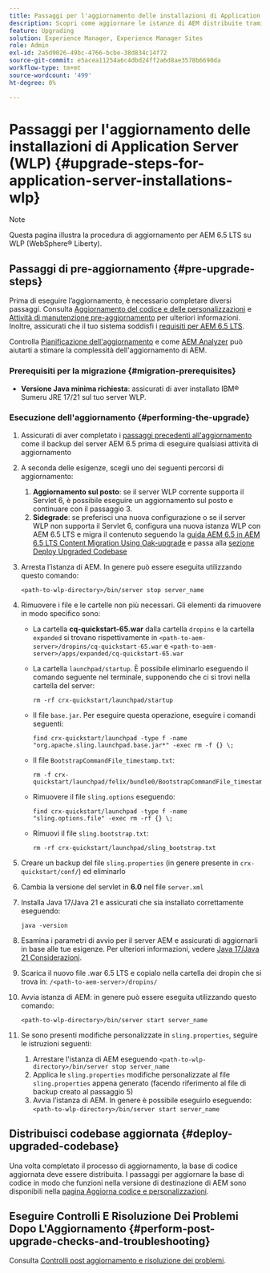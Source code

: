 ```yaml
---
title: Passaggi per l'aggiornamento delle installazioni di Application Server (WLP)
description: Scopri come aggiornare le istanze di AEM distribuite tramite WebSphere Liberty.
feature: Upgrading
solution: Experience Manager, Experience Manager Sites
role: Admin
exl-id: 2a5d9026-49bc-4766-bcbe-38d834c14f72
source-git-commit: e5acea11254a6c4dbd24ff2a6d8ae3578b6690da
workflow-type: tm+mt
source-wordcount: '499'
ht-degree: 0%

---
```


# Passaggi per l&#39;aggiornamento delle installazioni di Application Server (WLP) {#upgrade-steps-for-application-server-installations-wlp}

>[!NOTE]
>
>Questa pagina illustra la procedura di aggiornamento per AEM 6.5 LTS su WLP (WebSphere® Liberty).

## Passaggi di pre-aggiornamento {#pre-upgrade-steps}

Prima di eseguire l’aggiornamento, è necessario completare diversi passaggi. Consulta [Aggiornamento del codice e delle personalizzazioni](/help/sites-deploying/upgrading-code-and-customizations.md) e [Attività di manutenzione pre-aggiornamento](/help/sites-deploying/pre-upgrade-maintenance-tasks.md) per ulteriori informazioni. Inoltre, assicurati che il tuo sistema soddisfi i [requisiti per AEM 6.5 LTS](/help/sites-deploying/technical-requirements.md).

Controlla [Pianificazione dell&#39;aggiornamento](/help/sites-deploying/upgrade-planning.md) e come [AEM Analyzer](/help/sites-deploying/aem-analyzer.md) può aiutarti a stimare la complessità dell&#39;aggiornamento di AEM.

### Prerequisiti per la migrazione {#migration-prerequisites}

* **Versione Java minima richiesta**: assicurati di aver installato IBM® Sumeru JRE 17/21 sul tuo server WLP.

### Esecuzione dell&#39;aggiornamento {#performing-the-upgrade}

1. Assicurati di aver completato i [passaggi precedenti all&#39;aggiornamento](#pre-upgrade-steps) come il backup del server AEM 6.5 prima di eseguire qualsiasi attività di aggiornamento
1. A seconda delle esigenze, scegli uno dei seguenti percorsi di aggiornamento:
   1. **Aggiornamento sul posto**: se il server WLP corrente supporta il Servlet 6, è possibile eseguire un aggiornamento sul posto e continuare con il passaggio 3.
   1. **Sidegrade**: se preferisci una nuova configurazione o se il server WLP non supporta il Servlet 6, configura una nuova istanza WLP con AEM 6.5 LTS e migra il contenuto seguendo la [guida AEM 6.5 in AEM 6.5 LTS Content Migration Using Oak-upgrade](/help/sites-deploying/aem-65-to-aem-65lts-content-migration-using-oak-upgrade.md) e passa alla [sezione Deploy Upgraded Codebase](#deploy-upgraded-codebase)

1. Arresta l’istanza di AEM. In genere può essere eseguita utilizzando questo comando:

   ```shell
   <path-to-wlp-directory>/bin/server stop server_name
   ```

1. Rimuovere i file e le cartelle non più necessari. Gli elementi da rimuovere in modo specifico sono:

   * La cartella **cq-quickstart-65.war** dalla cartella `dropins` e la cartella `expanded` si trovano rispettivamente in `<path-to-aem-server>/dropins/cq-quickstart-65.war` e `<path-to-aem-server>/apps/expanded/cq-quickstart-65.war`
   * La cartella `launchpad/startup`. È possibile eliminarlo eseguendo il comando seguente nel terminale, supponendo che ci si trovi nella cartella del server:

     ```shell
     rm -rf crx-quickstart/launchpad/startup
     ```

   * Il file `base.jar`. Per eseguire questa operazione, eseguire i comandi seguenti:

     ```shell
     find crx-quickstart/launchpad -type f -name "org.apache.sling.launchpad.base.jar*" -exec rm -f {} \;
     ```

   * Il file `BootstrapCommandFile_timestamp.txt`:

     ```shell
     rm -f crx-quickstart/launchpad/felix/bundle0/BootstrapCommandFile_timestamp.txt
     ```

   * Rimuovere il file `sling.options` eseguendo:

     ```shell
     find crx-quickstart/launchpad -type f -name "sling.options.file" -exec rm -rf {} \; 
     ```

   * Rimuovi il file `sling.bootstrap.txt`:

     ```shell
     rm -rf crx-quickstart/launchpad/sling_bootstrap.txt
     ```

1. Creare un backup del file `sling.properties` (in genere presente in `crx-quickstart/conf/`) ed eliminarlo
1. Cambia la versione del servlet in **6.0** nel file `server.xml`
1. Installa Java 17/Java 21 e assicurati che sia installato correttamente eseguendo:

   ```shell
   java -version
   ```

1. Esamina i parametri di avvio per il server AEM e assicurati di aggiornarli in base alle tue esigenze. Per ulteriori informazioni, vedere [Java 17/Java 21 Considerazioni](/help/sites-deploying/custom-standalone-install.md#java-considerations).
1. Scarica il nuovo file .war 6.5 LTS e copialo nella cartella dei dropin che si trova in: `/<path-to-aem-server>/dropins/`
1. Avvia istanza di AEM: in genere può essere eseguita utilizzando questo comando:

   ```shell
   <path-to-wlp-directory>/bin/server start server_name
   ```

1. Se sono presenti modifiche personalizzate in `sling.properties`, seguire le istruzioni seguenti:

   1. Arrestare l&#39;istanza di AEM eseguendo `<path-to-wlp-directory>/bin/server stop server_name`
   1. Applica le `sling.properties` modifiche personalizzate al file `sling.properties` appena generato (facendo riferimento al file di backup creato al passaggio 5)
   1. Avvia l’istanza di AEM. In genere è possibile eseguirlo eseguendo: `<path-to-wlp-directory>/bin/server start server_name`

## Distribuisci codebase aggiornata {#deploy-upgraded-codebase}

Una volta completato il processo di aggiornamento, la base di codice aggiornata deve essere distribuita. I passaggi per aggiornare la base di codice in modo che funzioni nella versione di destinazione di AEM sono disponibili nella [pagina Aggiorna codice e personalizzazioni](/help/sites-deploying/upgrading-code-and-customizations.md).

## Eseguire Controlli E Risoluzione Dei Problemi Dopo L&#39;Aggiornamento {#perform-post-upgrade-checks-and-troubleshooting}

Consulta [Controlli post aggiornamento e risoluzione dei problemi](/help/sites-deploying/post-upgrade-checks-and-troubleshooting.md).
